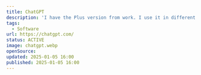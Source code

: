 ```yaml
---
title: ChatGPT
description: 'I have the Plus version from work. I use it in different situations, dedicated post will follow.'
tags:
  - Software
url: https://chatgpt.com/
status: ACTIVE
image: chatgpt.webp
openSource:
updated: 2025-01-05 16:00
published: 2025-01-05 16:00
---
```

